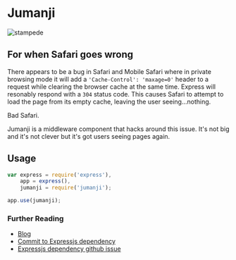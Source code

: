 Jumanji
=======

![stampede](http://www.kinomuseum.de/Rueckblende/OA-06/OA-06-pics/stampede.jpg)

## For when Safari goes wrong

There appears to be a bug in Safari and Mobile Safari where in private browsing mode it will add a `'Cache-Control': 'maxage=0'` header to a request while clearing the browser cache at the same time. Express will resonably respond with a `304` status code. This causes Safari to attempt to load the page from its empty cache, leaving the user seeing...nothing.

Bad Safari.

Jumanji is a middleware component that hacks around this issue. It's not big and it's not clever but it's got users seeing pages again.

## Usage

```javascript
var express = require('express'),
    app = express(),
    jumanji = require('jumanji');

app.use(jumanji);

```

### Further Reading

* [Blog](http://tech.vg.no/2013/10/02/ios7-bug-shows-white-page-when-getting-304-not-modified-from-server/)
* [Commit to Expressjs dependency](https://github.com/visionmedia/node-fresh/commit/f2c79c24b411ce56e051d1c8bf91b9d6a33e4e49)
* [Expressjs dependency github issue](https://github.com/visionmedia/node-fresh/issues/8)

